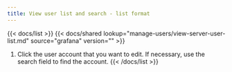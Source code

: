 ```yaml
---
title: View user list and search - list format
---
```


{{< docs/list >}}
{{< docs/shared lookup="manage-users/view-server-user-list.md" source="grafana" version="<GRAFANA VERSION>" >}}

1. Click the user account that you want to edit. If necessary, use the search field to find the account.
   {{< /docs/list >}}
